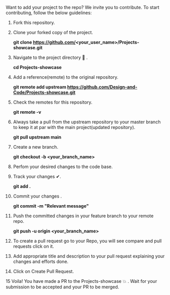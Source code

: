 Want to add your project to the repo? We invite you to contribute. To start contributing, follow the below guidelines:

1. Fork this repository.

2. Clone your forked copy of the project.  
  
   **git clone https://github.com/<your_user_name>/Projects-showcase.git**

3. Navigate to the project directory 📁 .
   
   **cd Projects-showcase**

4. Add a reference(remote) to the original repository.
   
   **git remote add upstream https://github.com/Design-and-Code/Projects-showcase.git**

5. Check the remotes for this repository.
   
   **git remote -v**

6. Always take a pull from the upstream repository to your master branch to keep it at par with the main project(updated repository).
   
   **git pull upstream main**

7. Create a new branch.
   
   **git checkout -b <your_branch_name>**

8. Perfom your desired changes to the code base.

9. Track your changes ✔.
   
   **git add .**

10. Commit your changes .

    **git commit -m "Relevant message"**

11. Push the committed changes in your feature branch to your remote repo.

    **git push -u origin <your_branch_name>**

12. To create a pull request go to your Repo, you will see compare and pull requests click on it.

13. Add appropriate title and description to your pull request explaining your changes and efforts done.

14. Click on Create Pull Request.

15 Voila! You have made a PR to the Projects-showcase 💥 . Wait for your submission to be accepted and your PR to be merged.
